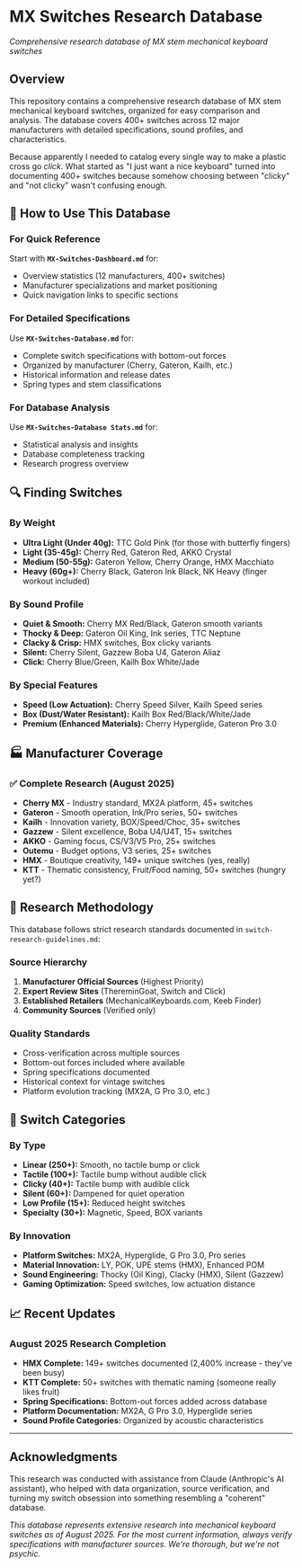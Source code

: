 # MX Switches Research Database

*Comprehensive research database of MX stem mechanical keyboard switches*

## Overview

This repository contains a comprehensive research database of MX stem mechanical keyboard switches, organized for easy comparison and analysis. The database covers 400+ switches across 12 major manufacturers with detailed specifications, sound profiles, and characteristics.

Because apparently I needed to catalog every single way to make a plastic cross go *click*. What started as "I just want a nice keyboard" turned into documenting 400+ switches because somehow choosing between "clicky" and "not clicky" wasn't confusing enough.

## 🎯 How to Use This Database

### For Quick Reference
Start with **`MX-Switches-Dashboard.md`** for:
- Overview statistics (12 manufacturers, 400+ switches)
- Manufacturer specializations and market positioning
- Quick navigation links to specific sections

### For Detailed Specifications
Use **`MX-Switches-Database.md`** for:
- Complete switch specifications with bottom-out forces
- Organized by manufacturer (Cherry, Gateron, Kailh, etc.)
- Historical information and release dates
- Spring types and stem classifications

### For Database Analysis
Use **`MX-Switches-Database Stats.md`** for:
- Statistical analysis and insights
- Database completeness tracking
- Research progress overview

## 🔍 Finding Switches

### By Weight
- **Ultra Light (Under 40g):** TTC Gold Pink (for those with butterfly fingers)
- **Light (35-45g):** Cherry Red, Gateron Red, AKKO Crystal
- **Medium (50-55g):** Gateron Yellow, Cherry Orange, HMX Macchiato  
- **Heavy (60g+):** Cherry Black, Gateron Ink Black, NK Heavy (finger workout included)

### By Sound Profile
- **Quiet & Smooth:** Cherry MX Red/Black, Gateron smooth variants
- **Thocky & Deep:** Gateron Oil King, Ink series, TTC Neptune
- **Clacky & Crisp:** HMX switches, Box clicky variants
- **Silent:** Cherry Silent, Gazzew Boba U4, Gateron Aliaz
- **Click:** Cherry Blue/Green, Kailh Box White/Jade

### By Special Features
- **Speed (Low Actuation):** Cherry Speed Silver, Kailh Speed series
- **Box (Dust/Water Resistant):** Kailh Box Red/Black/White/Jade
- **Premium (Enhanced Materials):** Cherry Hyperglide, Gateron Pro 3.0

## 🏭 Manufacturer Coverage

### ✅ Complete Research (August 2025)
- **Cherry MX** - Industry standard, MX2A platform, 45+ switches
- **Gateron** - Smooth operation, Ink/Pro series, 50+ switches  
- **Kailh** - Innovation variety, BOX/Speed/Choc, 35+ switches
- **Gazzew** - Silent excellence, Boba U4/U4T, 15+ switches
- **AKKO** - Gaming focus, CS/V3/V5 Pro, 25+ switches
- **Outemu** - Budget options, V3 series, 25+ switches
- **HMX** - Boutique creativity, 149+ unique switches (yes, really)
- **KTT** - Thematic consistency, Fruit/Food naming, 50+ switches (hungry yet?)

## 🔬 Research Methodology

This database follows strict research standards documented in `switch-research-guidelines.md`:

### Source Hierarchy
1. **Manufacturer Official Sources** (Highest Priority)
2. **Expert Review Sites** (ThereminGoat, Switch and Click)
3. **Established Retailers** (MechanicalKeyboards.com, Keeb Finder)
4. **Community Sources** (Verified only)

### Quality Standards
- Cross-verification across multiple sources
- Bottom-out forces included where available
- Spring specifications documented
- Historical context for vintage switches
- Platform evolution tracking (MX2A, G Pro 3.0, etc.)

## 🎨 Switch Categories

### By Type
- **Linear (250+):** Smooth, no tactile bump or click
- **Tactile (100+):** Tactile bump without audible click
- **Clicky (40+):** Tactile bump with audible click
- **Silent (60+):** Dampened for quiet operation
- **Low Profile (15+):** Reduced height switches
- **Specialty (30+):** Magnetic, Speed, BOX variants

### By Innovation
- **Platform Switches:** MX2A, Hyperglide, G Pro 3.0, Pro series
- **Material Innovation:** LY, POK, UPE stems (HMX), Enhanced POM
- **Sound Engineering:** Thocky (Oil King), Clacky (HMX), Silent (Gazzew)
- **Gaming Optimization:** Speed switches, low actuation distance

## 📈 Recent Updates

### August 2025 Research Completion
- **HMX Complete:** 149+ switches documented (2,400% increase - they've been busy)
- **KTT Complete:** 50+ switches with thematic naming (someone really likes fruit)
- **Spring Specifications:** Bottom-out forces added across database
- **Platform Documentation:** MX2A, G Pro 3.0, Hyperglide series
- **Sound Profile Categories:** Organized by acoustic characteristics

---

## Acknowledgments

This research was conducted with assistance from Claude (Anthropic's AI assistant), who helped with data organization, source verification, and turning my switch obsession into something resembling a "coherent" database.

*This database represents extensive research into mechanical keyboard switches as of August 2025. For the most current information, always verify specifications with manufacturer sources. We're thorough, but we're not psychic.*